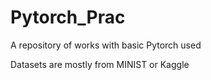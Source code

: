 # Pytorch_Prac
 A repository of works with basic Pytorch used
 
 Datasets are mostly from MINIST or Kaggle
